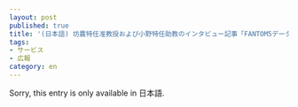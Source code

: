 ```yaml
---
layout: post
published: true
title: '(日本語) 坊農特任准教授および小野特任助教のインタビュー記事「FANTOM5データを誰でも活用できる形に」公開のお知らせ'
tags:
- サービス
- 広報
category: en
---
```


Sorry, this entry is only available in 日本語.